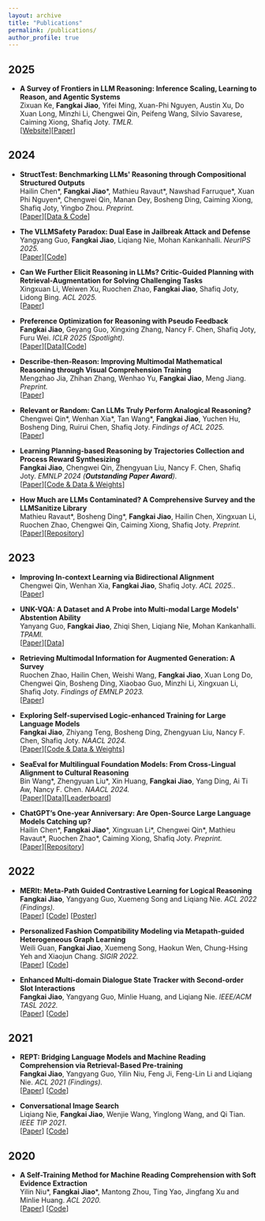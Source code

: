 ```yaml
---
layout: archive
title: "Publications"
permalink: /publications/
author_profile: true
---
```


<!-- {% if author.googlescholar %}
  You can also find my articles on <u><a href="{{author.googlescholar}}">my Google Scholar profile</a>.</u>
{% endif %}

{% include base_path %} -->

<!-- {% for post in site.publications reversed %}
  {% include archive-single.html %}
{% endfor %} -->

## 2025

- **A Survey of Frontiers in LLM Reasoning: Inference Scaling, Learning to Reason, and Agentic Systems** <br>
Zixuan Ke, **Fangkai Jiao**, Yifei Ming, Xuan-Phi Nguyen, Austin Xu, Do Xuan Long, Minzhi Li, Chengwei Qin, Peifeng Wang, Silvio Savarese, Caiming Xiong, Shafiq Joty. _TMLR._  
[[Website](https://llm-reasoning-ai.github.io/)][[Paper](https://arxiv.org/abs/2504.09037)]  

## 2024

- **StructTest: Benchmarking LLMs' Reasoning through Compositional Structured Outputs** <br>
Hailin Chen\*, **Fangkai Jiao**\*, Mathieu Ravaut\*, Nawshad Farruque\*, Xuan Phi Nguyen\*, Chengwei Qin, Manan Dey, Bosheng Ding, Caiming Xiong, Shafiq Joty, Yingbo Zhou. _Preprint._  
[[Paper](https://arxiv.org/abs/2412.18011)][[Data & Code]()]  

- **The VLLMSafety Paradox: Dual Ease in Jailbreak Attack and Defense** <br>
Yangyang Guo, **Fangkai Jiao**, Liqiang Nie, Mohan Kankanhalli. _NeurIPS 2025._  
[[Paper](https://arxiv.org/abs/2411.08410)][[Code](https://github.com/SparkJiao/MMSafety)]  

- **Can We Further Elicit Reasoning in LLMs? Critic-Guided Planning with Retrieval-Augmentation for Solving Challenging Tasks** <br>
Xingxuan Li, Weiwen Xu, Ruochen Zhao, **Fangkai Jiao**, Shafiq Joty, Lidong Bing. _ACL 2025._  
[[Paper](https://arxiv.org/abs/2410.01428v1)]  

- **Preference Optimization for Reasoning with Pseudo Feedback** <br>
**Fangkai Jiao**, Geyang Guo, Xingxing Zhang, Nancy F. Chen, Shafiq Joty, Furu Wei. _ICLR 2025 (Spotlight)._  
[[Paper](https://arxiv.org/abs/2411.16345)][[Data](https://huggingface.co/collections/chitanda/pfpo-67a41baa25f2892fafad2f0c)][[Code](https://github.com/microsoft/unilm/tree/master/PFPO)]  

- **Describe-then-Reason: Improving Multimodal Mathematical Reasoning through Visual Comprehension Training** <br>
Mengzhao Jia, Zhihan Zhang, Wenhao Yu, **Fangkai Jiao**, Meng Jiang. _Preprint._  
[[Paper](https://arxiv.org/abs/2404.14604)]  


- **Relevant or Random: Can LLMs Truly Perform Analogical Reasoning?** <br>
Chengwei Qin\*, Wenhan Xia\*, Tan Wang\*, **Fangkai Jiao**, Yuchen Hu, Bosheng Ding, Ruirui Chen, Shafiq Joty. _Findings of ACL 2025._  
[[Paper](https://arxiv.org/abs/2404.12728)]  

- **Learning Planning-based Reasoning by Trajectories Collection and Process Reward Synthesizing** <br>
**Fangkai Jiao**, Chengwei Qin, Zhengyuan Liu, Nancy F. Chen, Shafiq Joty. _EMNLP 2024 (**Outstanding Paper Award**)._   
[[Paper](https://arxiv.org/abs/2402.00658)][[Code & Data & Weights](https://github.com/SparkJiao/dpo-trajectory-reasoning)]  

- **How Much are LLMs Contaminated? A Comprehensive Survey and the LLMSanitize Library** <br>
Mathieu Ravaut\*, Bosheng Ding\*, **Fangkai Jiao**, Hailin Chen, Xingxuan Li, Ruochen Zhao, Chengwei Qin, Caiming Xiong, Shafiq Joty. _Preprint._  
[[Paper](https://arxiv.org/abs/2404.00699)][[Repository](https://github.com/ntunlp/LLMSanitize)]  

## 2023

- **Improving In-context Learning via Bidirectional Alignment** <br>
Chengwei Qin, Wenhan Xia, **Fangkai Jiao**, Shafiq Joty. _ACL 2025._.  
[[Paper](https://arxiv.org/abs/2312.17055)]  

- **UNK-VQA: A Dataset and A Probe into Multi-modal Large Models' Abstention Ability** <br>
Yanyang Guo, **Fangkai Jiao**, Zhiqi Shen, Liqiang Nie, Mohan Kankanhalli. _TPAMI._  
[[Paper](https://arxiv.org/abs/2310.10942)][[Data](https://github.com/guoyang9/UNK-VQA)]    

- **Retrieving Multimodal Information for Augmented Generation: A Survey** <br>
Ruochen Zhao, Hailin Chen, Weishi Wang, **Fangkai Jiao**, Xuan Long Do, Chengwei Qin, Bosheng Ding, Xiaobao Guo, Minzhi Li, Xingxuan Li, Shafiq Joty. _Findings of EMNLP 2023._  
[[Paper](https://arxiv.org/abs/2303.10868)]  

- **Exploring Self-supervised Logic-enhanced Training for Large Language Models** <br>
**Fangkai Jiao**, Zhiyang Teng, Bosheng Ding, Zhengyuan Liu, Nancy F. Chen, Shafiq Joty. _NAACL 2024._  
[[Paper](https://arxiv.org/abs/2305.13718)][[Code & Data & Weights](https://github.com/SparkJiao/LogicLLM)]  

- **SeaEval for Multilingual Foundation Models: From Cross-Lingual Alignment to Cultural Reasoning** <br>
Bin Wang\*, Zhengyuan Liu\*, Xin Huang, **Fangkai Jiao**, Yang Ding, Ai Ti Aw, Nancy F. Chen. _NAACL 2024._  
[[Paper](https://arxiv.org/abs/2309.04766)][[Data](https://github.com/SeaEval/SeaEval)][[Leaderboard](https://seaeval.github.io/)]    

- **ChatGPT’s One-year Anniversary: Are Open-Source Large Language Models Catching up?** <br>
Hailin Chen\*, **Fangkai Jiao**\*, Xingxuan Li\*, Chengwei Qin\*, Mathieu Ravaut\*, Ruochen Zhao\*, Caiming Xiong, Shafiq Joty. _Preprint._  
[[Paper](https://arxiv.org/abs/2311.16989)][[Repository](https://github.com/ntunlp/OpenSource-LLMs-better-than-OpenAI)]  


## 2022

- **MERIt: Meta-Path Guided Contrastive Learning for Logical Reasoning** <br>
**Fangkai Jiao**, Yangyang Guo, Xuemeng Song and Liqiang Nie. _ACL 2022 (Findings)._  
[[Paper](https://aclanthology.org/2022.findings-acl.276/)]
[[Code](https://github.com/SparkJiao/MERIt)]
[[Poster](https://jiaofangkai.com/files/poster.pdf)]

- **Personalized Fashion Compatibility Modeling via Metapath-guided Heterogeneous Graph Learning** <br>
Weili Guan, **Fangkai Jiao**, Xuemeng Song, Haokun Wen, Chung-Hsing Yeh and Xiaojun Chang. _SIGIR 2022._  
[[Paper](https://jiaofangkai.com/files/sigir2022-camera-ready.pdf)]
[[Code](https://github.com/SparkJiao/MG-PFCM_outfit_rec)]

- **Enhanced Multi-domain Dialogue State Tracker with Second-order Slot Interactions** <br>
**Fangkai Jiao**, Yangyang Guo, Minlie Huang, and Liqiang Nie. _IEEE/ACM TASL 2022._  
[[Paper](https://ieeexplore.ieee.org/document/9956734)]
[[Code](https://github.com/SparkJiao/dst-multi-woz-2.1/tree/master/CP-DST)]

## 2021

- **REPT: Bridging Language Models and Machine Reading Comprehension via Retrieval-Based Pre-training** <br>
**Fangkai Jiao**, Yangyang Guo, Yilin Niu, Feng Ji, Feng-Lin Li and Liqiang Nie. _ACL 2021 (Findings)._  
[[Paper](https://arxiv.org/pdf/2105.04201.pdf)]
[[Code](https://github.com/SparkJiao/Retrieval-based-Pre-training-for-Machine-Reading-Comprehension)]

- **Conversational Image Search** <br>
Liqiang Nie, **Fangkai Jiao**, Wenjie Wang, Yinglong Wang, and Qi Tian. _IEEE TIP 2021_.  
[[Paper](https://ieeexplore.ieee.org/document/9528996)]
[[Code](https://github.com/SparkJiao/LARCH)]

## 2020

- **A Self-Training Method for Machine Reading Comprehension with Soft Evidence Extraction** <br>
Yilin Niu\*, **Fangkai Jiao**\*, Mantong Zhou, Ting Yao, Jingfang Xu and Minlie Huang. _ACL 2020._  
[[Paper](https://arxiv.org/pdf/2005.05189.pdf)]
[[Code](https://github.com/SparkJiao/Self-Training-MRC)]


